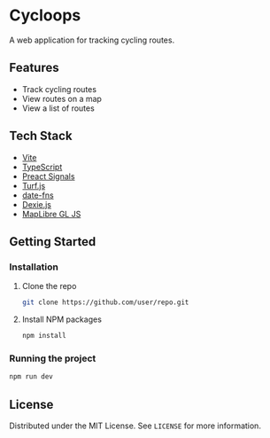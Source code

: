 # Cycloops

A web application for tracking cycling routes.

## Features

- Track cycling routes
- View routes on a map
- View a list of routes

## Tech Stack

- [Vite](https://vitejs.dev/)
- [TypeScript](https://www.typescriptlang.org/)
- [Preact Signals](https://preactjs.com/guide/v10/signals/)
- [Turf.js](https://turfjs.org/)
- [date-fns](https://date-fns.org/)
- [Dexie.js](https://dexie.org/)
- [MapLibre GL JS](https://maplibre.org/)

## Getting Started

### Installation

1. Clone the repo
   ```sh
   git clone https://github.com/user/repo.git
   ```
2. Install NPM packages
   ```sh
   npm install
   ```

### Running the project

```sh
npm run dev
```

## License

Distributed under the MIT License. See `LICENSE` for more information.